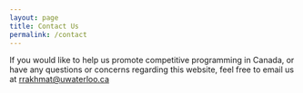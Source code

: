 ```yaml
---
layout: page
title: Contact Us
permalink: /contact
---
```


If you would like to help us promote competitive programming in Canada, or have any questions or concerns regarding this website, feel free to email us at [rrakhmat@uwaterloo.ca](mailto:rrakhmat@uwaterloo.ca)
